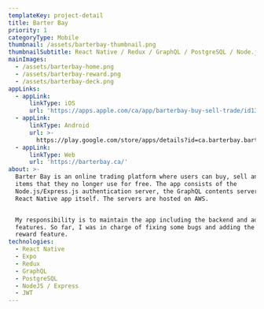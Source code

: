 ```yaml
---
templateKey: project-detail
title: Barter Bay
priority: 1
categoryType: Mobile
thumbnail: /assets/barterbay-thumbnail.png
thumbnailSubtitle: React Native / Redux / GraphQL / PostgreSQL / Node.js / Express.js
mainImages:
  - /assets/barterbay-home.png
  - /assets/barterbay-reward.png
  - /assets/barterbay-deck.png
appLinks:
  - appLink:
      linkType: iOS
      url: 'https://apps.apple.com/ca/app/barterbay-buy-sell-trade/id1329124837'
  - appLink:
      linkType: Android
      url: >-
        https://play.google.com/store/apps/details?id=ca.barterbay.barterbay&hl=en_US
  - appLink:
      linkType: Web
      url: 'https://barterbay.ca/'
about: >-
  Barter Bay is an online trading platform where users can buy, sell and trade
  items that they no longer use for free. The app consists of the
  Node.js/Express.js authentication server, the GraphQL contents server and the
  React Native app itself. The servers are hosted on AWS.


  My responsibility is to maintain the app including the backend and add new
  features. So far, I was in charge of fixing some bugs and adding the daily
  reward feature.
technologies:
  - React Native
  - Expo
  - Redux
  - GraphQL
  - PostgreSQL
  - NodeJS / Express
  - JWT
---
```


